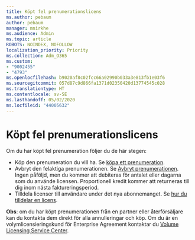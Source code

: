 ```yaml
---
title: Köpt fel prenumerationslicens
ms.author: pebaum
author: pebaum
manager: mnirkhe
ms.audience: Admin
ms.topic: article
ROBOTS: NOINDEX, NOFOLLOW
localization_priority: Priority
ms.collection: Adm_O365
ms.custom:
- "9002455"
- "4793"
ms.openlocfilehash: b9020af8c02fcc66a02990b033a3e813fb1e03f6
ms.sourcegitcommit: 057d87c9d866fa1371d02350420d13774545c028
ms.translationtype: HT
ms.contentlocale: sv-SE
ms.lasthandoff: 05/02/2020
ms.locfileid: "44005632"
---
```

# <a name="purchased-wrong-subscription-license"></a>Köpt fel prenumerationslicens

Om du har köpt fel prenumeration följer du de här stegen:

- Köp den prenumeration du vill ha. Se [köpa ett prenumeration](https://docs.microsoft.com/alchemyinsights/buy-a-subscription-to-office-365-for-business).
- Avbryt den felaktiga prenumerationen. Se [Avbryt prenumerationen](https://docs.microsoft.com/alchemyinsights/canceling-your-office-365-subscription).
Ingen påföljd, men du kommer att debiteras för antalet eller dagarna som du använde licensen. Proportionell kredit kommer att returneras till dig inom nästa faktureringsperiod.
- Tilldela licenser till användare under det nya abonnemanget. Se [hur du tilldelar en licens](https://docs.microsoft.com/alchemyinsights/how-to-assign-a-license-to-a-user).

**Obs**: om du har köpt prenumerationen från en partner eller återförsäljare kan du kontakta dem direkt för alla annulleringar och köp. Om du är en volymlicensieringskund för Enterprise Agreement kontaktar du [Volume Licensing Service Center](https://support.microsoft.com/help/4471406/how-to-contact-the-microsoft-volume-licensing-service-center).
